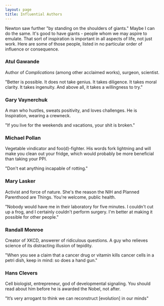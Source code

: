 ```yaml
---
layout: page
title: Influential Authors
---
```

Newton saw further "by standing on the shoulders of giants." Maybe I can do the same. It's good to have giants - people whom we may aspire to emulate. That sort of inspiration is important in all aspects of life, not just work. Here are some of those people, listed in no particular order of influence or consequence.

<h3>Atul Gawande</h3>
Author of <em>Complications</em> (among other acclaimed works), surgeon, scientist.
<p class="message">"Better is possible. It does not take genius. It takes diligence. It takes moral clarity. It takes ingenuity. And above all, it takes a willingness to try."</p>

<h3>Gary Vaynerchuk</h3>
A man who hustles, sweats positivity, and loves challenges. He is Inspiration, wearing a crewneck.
<p class="message">"If you live for the weekends and vacations, your shit is broken."</p>

<h3>Michael Pollan</h3>
Vegetable vindicator and foo(d)-fighter. His words fork lightning and will make you clean out your fridge, which would probably be more beneficial than taking your PPI.
<p class="message">"Don't eat anything incapable of rotting."</p>

<h3>Mary Lasker</h3>
Activist and force of nature. She's the reason the NIH and Planned Parenthood are Things. You're welcome, public health.
<p class="message">"Nobody would have me in their laboratory for five minutes. I couldn't cut up a frog, and I certainly couldn't perform surgery. I'm better at making it possible for other people."</p>

<h3>Randall Monroe</h3>
Creator of XKCD, answerer of ridiculous questions. A guy who relieves science of its distracting illusion of tepidity.
<p class="message">"When you see a claim that a cancer drug or vitamin kills cancer cells in a petri dish, keep in mind: so does a hand gun."</p>

<h3>Hans Clevers</h3>
Cell biologist, entrepreneur, god of developmental signaling. You should read about him before he is awarded the Nobel, not after.
<p class="message">"It’s very arrogant to think we can reconstruct [evolution] in our minds"</p>
<br/>
